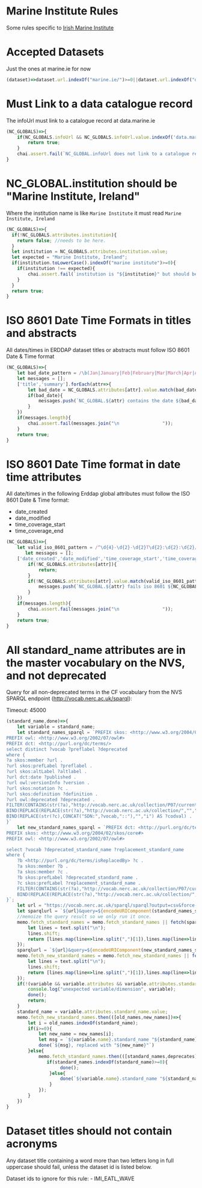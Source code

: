 # Marine Institute Rules

Some rules specific to [Irish Marine Institute](https://www.marine.ie/)

# Accepted Datasets
Just the ones at marine.ie for now

```javascript
(dataset)=>dataset.url.indexOf("marine.ie/")>=0||dataset.url.indexOf("digitalocean.ie/")>=0;
```

# Must Link to a data catalogue record
The infoUrl must link to a catalogue record at data.marine.ie

```javascript
(NC_GLOBALS)=>{
    if(NC_GLOBALS.infoUrl && NC_GLOBALS.infoUrl.value.indexOf('data.marine.ie')>=0){
        return true;
    }
    chai.assert.fail(`NC_GLOBAL.infoUrl does not link to a catalogue record at data.marine.ie`)
}
```

# NC_GLOBAL.institution should be "Marine Institute, Ireland"

Where the institution name is like `Marine Institute` it must read `Marine Institute, Ireland`
```javascript
(NC_GLOBALS)=>{
  if(!NC_GLOBALS.attributes.institution){
    return false; //needs to be here.
  }
  let institution = NC_GLOBALS.attributes.institution.value;
  let expected = "Marine Institute, Ireland";
  if(institution.toLowerCase().indexOf("marine institute")>=0){
    if(institution !== expected){
        chai.assert.fail(`institution is "${institution}" but should be "${expected}"`)
    }
  }
  return true;
}

```

# ISO 8601 Date Time Formats in titles and abstracts
All dates/times in ERDDAP dataset titles or abstracts must follow ISO 8601 Date & Time format

```javascript
(NC_GLOBALS)=>{
    let bad_date_pattern = /\b(Jan|January|Feb|February|Mar|March|Apr|April|May|Jun|June|Jul|July|Aug|August|Sep|Sept|September|Oct|October|Nov|November|Dec|December)[,]{0,1}.\d{4}/;
    let messages = [];
    ['title','summary'].forEach(attr=>{
        let bad_date = NC_GLOBALS.attributes[attr].value.match(bad_date_pattern);
        if(bad_date){
            messages.push(`NC_GLOBAL.${attr} contains the date ${bad_date[0]}`);
        }
    })
    if(messages.length){
        chai.assert.fail(messages.join("\n                "));
    }
    return true;
}
```

# ISO 8601 Date Time format in date time attributes
All date/times in the following Erddap global attributes must follow the ISO 8601 Date & Time format:
- date_created
- date_modified
- time_coverage_start
- time_coverage_end

```javascript
(NC_GLOBALS)=>{
    let valid_iso_8601_pattern = /^\d{4}-\d{2}-\d{2}T\d{2}:\d{2}:\d{2}/
       let messages = [];
    ['date_created','date_modified','time_coverage_start','time_coverage_end'].forEach(attr=>{
        if(!NC_GLOBALS.attributes[attr]){
            return;
        }
        if(!NC_GLOBALS.attributes[attr].value.match(valid_iso_8601_pattern)){
            messages.push(`NC_GLOBAL.${attr} fails iso 8601 ${NC_GLOBALS.attributes[attr].value}`);
        }
    })
    if(messages.length){
        chai.assert.fail(messages.join("\n                "));
    }
    return true;
}

```

# All standard_name attributes are in the master vocabulary on the NVS, and not deprecated
Query for all non-deprecated terms in the CF vocabulary from the NVS SPARQL endpoint (http://vocab.nerc.ac.uk/sparql):

Timeout: 45000

```javascript
(standard_name,done)=>{
    let variable = standard_name;
    let standard_names_sparql = `PREFIX skos: <http://www.w3.org/2004/02/skos/core#>
PREFIX owl: <http://www.w3.org/2002/07/owl#>
PREFIX dct: <http://purl.org/dc/terms/>
select distinct ?vocab ?preflabel ?deprecated
where {
?a skos:member ?url .
?url skos:prefLabel ?preflabel .
?url skos:altLabel ?altlabel .
?url dct:date ?published .
?url owl:versionInfo ?version .
?url skos:notation ?c .
?url skos:definition ?definition .
?url owl:deprecated ?deprecated .
FILTER(CONTAINS(str(?a),"http://vocab.nerc.ac.uk/collection/P07/current/") && ?deprecated = "false") .
BIND(REPLACE(REPLACE(str(?a),"http://vocab.nerc.ac.uk/collection/","","i"),"/current/","","i") AS ?vocab) .
BIND(REPLACE(str(?c),CONCAT("SDN:",?vocab,"::"),"","i") AS ?codval) .
}`
    let new_standard_names_sparql = `PREFIX dct: <http://purl.org/dc/terms/>
PREFIX skos: <http://www.w3.org/2004/02/skos/core#>
PREFIX owl: <http://www.w3.org/2002/07/owl#>

select ?vocab ?deprecated_standard_name ?replacement_standard_name
where {
    ?b <http://purl.org/dc/terms/isReplacedBy> ?c .
    ?a skos:member ?b .
    ?a skos:member ?c .
    ?b skos:prefLabel ?deprecated_standard_name .
    ?c skos:prefLabel ?replacement_standard_name .
    FILTER(CONTAINS(str(?a),"http://vocab.nerc.ac.uk/collection/P07/current/")) .
    BIND(REPLACE(REPLACE(str(?a),"http://vocab.nerc.ac.uk/collection/","","i"),"/current/","","i") AS ?vocab) .
}`;
    let url = "https://vocab.nerc.ac.uk/sparql/sparql?output=csv&force-accept=text%2Fplain"
    let sparqlurl = `${url}&query=${encodeURIComponent(standard_names_sparql)}`;
    //memoize the query result so we only run it once.
    memo.fetch_standard_names = memo.fetch_standard_names || fetch(sparqlurl).then(x=>x.text()).then(text=>{
        let lines = text.split("\n");
        lines.shift;
        return [lines.map(line=>line.split(",")[1]),lines.map(line=>line.split(",")[2])];
    });
    sparqlurl = `${url}&query=${encodeURIComponent(new_standard_names_sparql)}`;
    memo.fetch_new_standard_names = memo.fetch_new_standard_names || fetch(sparqlurl).then(x=>x.text()).then(text=>{
        let lines = text.split("\n");
        lines.shift;
        return [lines.map(line=>line.split(",")[1]),lines.map(line=>line.split(",")[2])];
    });
    if(!(variable && variable.attributes && variable.attributes.standard_name)){
        console.log("unexpected variable/dimension", variable);
        done();
        return;
    }
    standard_name = variable.attributes.standard_name.value;
    memo.fetch_new_standard_names.then(([old_names,new_names])=>{
        let i = old_names.indexOf(standard_name);
        if(i>=0){
            let new_name = new_names[i];
            let msg = `${variable.name}.standard_name "${standard_name}" is deprecated in the NVS`;
            done(`${msg}, replaced with "${new_name}"`)
        }else{
            memo.fetch_standard_names.then(([standard_names,deprecates])=>{
               if(standard_names.indexOf(standard_name)>=0){
                    done();
                }else{
                    done(`${variable.name}.standard_name "${standard_name}" is not in the NVS `)
                }
            });
        }
    })
}
```

# Dataset titles should not contain acronyms
Any dataset title containing a word more than two letters long in full uppercase should fail, unless the dataset id is listed below.

Dataset ids to ignore for this rule:
    - IMI_EATL_WAVE
